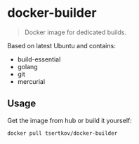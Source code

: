# docker-builder

> Docker image for dedicated builds.

Based on latest Ubuntu and contains:
- build-essential
- golang
- git
- mercurial

## Usage

Get the image from hub or build it yourself:

`docker pull tsertkov/docker-builder`
